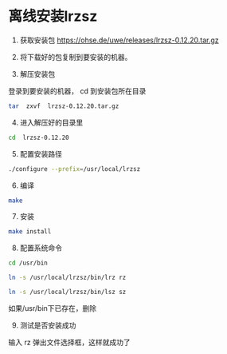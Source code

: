 # 离线安装lrzsz

1. 获取安装包
   <https://ohse.de/uwe/releases/lrzsz-0.12.20.tar.gz>

2. 将下载好的包复制到要安装的机器。

3. 解压安装包

登录到要安装的机器， cd 到安装包所在目录

```sh
tar  zxvf  lrzsz-0.12.20.tar.gz
```

4. 进入解压好的目录里

```sh
cd  lrzsz-0.12.20
```

5. 配置安装路径

```sh
./configure --prefix=/usr/local/lrzsz
```

6. 编译

```sh
make
```

7. 安装

```sh
make install
```

8. 配置系统命令

```sh
cd /usr/bin

ln -s /usr/local/lrzsz/bin/lrz rz 

ln -s /usr/local/lrzsz/bin/lsz sz
```

如果/usr/bin下已存在，删除

9. 测试是否安装成功

输入 rz  弹出文件选择框，这样就成功了
